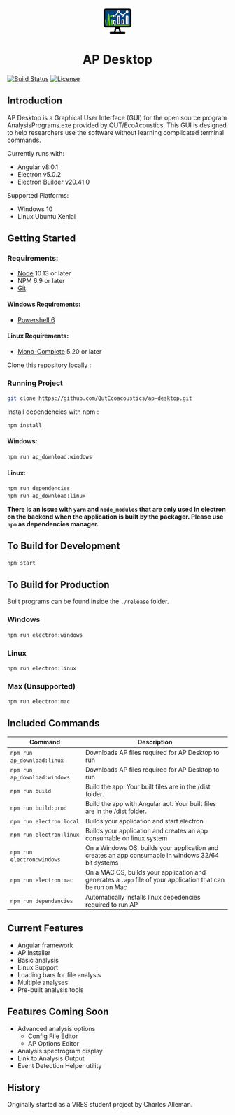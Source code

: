<p align="center"><img src="./src/favicon.png" alt="AP Desktop Logo" width="64"/></p>

<h1 align="center">AP Desktop</h1>

[![Build Status](https://dev.azure.com/QutEcoacoustics/ap-desktop/_apis/build/status/QutEcoacoustics.ap-desktop?branchName=master)](https://dev.azure.com/QutEcoacoustics/ap-desktop/_build/latest?definitionId=2&branchName=master)
[![License](https://img.shields.io/badge/Licence-Apache%202-brightgreen.svg)](LICENSE.md)

## Introduction

AP Desktop is a Graphical User Interface (GUI) for the open source program AnalysisPrograms.exe provided by QUT/EcoAcoustics. This GUI is designed to help researchers use the software without learning complicated terminal commands.

Currently runs with:

- Angular v8.0.1
- Electron v5.0.2
- Electron Builder v20.41.0

Supported Platforms:

- Windows 10
- Linux Ubuntu Xenial

## Getting Started

### Requirements:

- [Node](https://nodejs.org/en/download/) 10.13 or later
- NPM 6.9 or later
- [Git](https://git-scm.com/download/win)

#### Windows Requirements:

- [Powershell 6](https://docs.microsoft.com/en-us/powershell/scripting/install/installing-powershell-core-on-windows?view=powershell-6)

#### Linux Requirements:

- [Mono-Complete](https://www.mono-project.com/download/stable/#download-lin) 5.20 or later

Clone this repository locally :

### Running Project

```bash
git clone https://github.com/QutEcoacoustics/ap-desktop.git
```

Install dependencies with npm :

```bash
npm install
```

#### Windows:

```bash
npm run ap_download:windows
```

#### Linux:

```bash
npm run dependencies
npm run ap_download:linux
```

**There is an issue with `yarn` and `node_modules` that are only used in electron on the backend when the application is built by the packager. Please use `npm` as dependencies manager.**

## To Build for Development

```bash
npm start
```

## To Build for Production

Built programs can be found inside the `./release` folder.

### Windows

```bash
npm run electron:windows
```

### Linux

```bash
npm run electron:linux
```

### Max (Unsupported)

```bash
npm run electron:mac
```

## Included Commands

| Command                       | Description                                                                                                 |
| ----------------------------- | ----------------------------------------------------------------------------------------------------------- |
| `npm run ap_download:linux`   | Downloads AP files required for AP Desktop to run                                                           |
| `npm run ap_download:windows` | Downloads AP files required for AP Desktop to run                                                           |
| `npm run build`               | Build the app. Your built files are in the /dist folder.                                                    |
| `npm run build:prod`          | Build the app with Angular aot. Your built files are in the /dist folder.                                   |
| `npm run electron:local`      | Builds your application and start electron                                                                  |
| `npm run electron:linux`      | Builds your application and creates an app consumable on linux system                                       |
| `npm run electron:windows`    | On a Windows OS, builds your application and creates an app consumable in windows 32/64 bit systems         |
| `npm run electron:mac`        | On a MAC OS, builds your application and generates a `.app` file of your application that can be run on Mac |
| `npm run dependencies`        | Automatically installs linux depedencies required to run AP                                                 |

## Current Features

- Angular framework
- AP Installer
- Basic analysis
- Linux Support
- Loading bars for file analysis
- Multiple analyses
- Pre-built analysis tools

## Features Coming Soon

- Advanced analysis options
  - Config File Editor
  - AP Options Editor
- Analysis spectrogram display
- Link to Analysis Output
- Event Detection Helper utility

## History

Originally started as a VRES student project by Charles Alleman.
